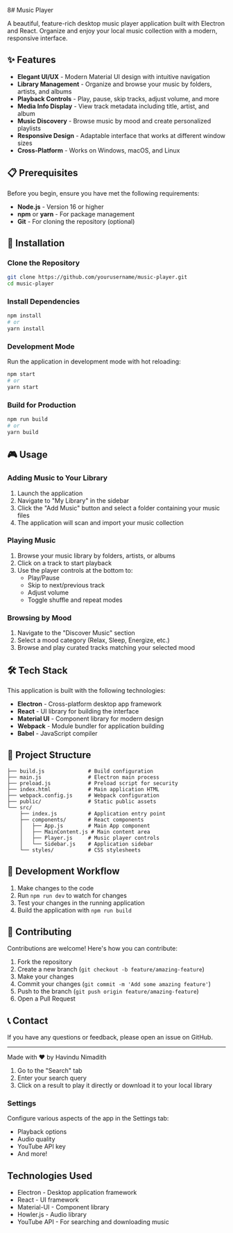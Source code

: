 8# Music Player



A beautiful, feature-rich desktop music player application built with Electron and React. Organize and enjoy your local music collection with a modern, responsive interface.

## ✨ Features

- **Elegant UI/UX** - Modern Material UI design with intuitive navigation
- **Library Management** - Organize and browse your music by folders, artists, and albums
- **Playback Controls** - Play, pause, skip tracks, adjust volume, and more
- **Media Info Display** - View track metadata including title, artist, and album
- **Music Discovery** - Browse music by mood and create personalized playlists
- **Responsive Design** - Adaptable interface that works at different window sizes
- **Cross-Platform** - Works on Windows, macOS, and Linux

## 📋 Prerequisites

Before you begin, ensure you have met the following requirements:

- **Node.js** - Version 16 or higher
- **npm** or **yarn** - For package management
- **Git** - For cloning the repository (optional)

## 🚀 Installation

### Clone the Repository

```bash
git clone https://github.com/yourusername/music-player.git
cd music-player
```

### Install Dependencies

```bash
npm install
# or
yarn install
```

### Development Mode

Run the application in development mode with hot reloading:

```bash
npm start
# or
yarn start
```

### Build for Production

```bash
npm run build
# or
yarn build
```

## 🎮 Usage

### Adding Music to Your Library

1. Launch the application
2. Navigate to "My Library" in the sidebar
3. Click the "Add Music" button and select a folder containing your music files
4. The application will scan and import your music collection

### Playing Music

1. Browse your music library by folders, artists, or albums
2. Click on a track to start playback
3. Use the player controls at the bottom to:
   - Play/Pause
   - Skip to next/previous track
   - Adjust volume
   - Toggle shuffle and repeat modes

### Browsing by Mood

1. Navigate to the "Discover Music" section
2. Select a mood category (Relax, Sleep, Energize, etc.)
3. Browse and play curated tracks matching your selected mood

## 🛠️ Tech Stack

This application is built with the following technologies:

- **Electron** - Cross-platform desktop app framework
- **React** - UI library for building the interface
- **Material UI** - Component library for modern design
- **Webpack** - Module bundler for application building
- **Babel** - JavaScript compiler

## 📁 Project Structure

```
├── build.js              # Build configuration
├── main.js               # Electron main process
├── preload.js            # Preload script for security
├── index.html            # Main application HTML
├── webpack.config.js     # Webpack configuration
├── public/               # Static public assets
└── src/
    ├── index.js          # Application entry point
    ├── components/       # React components
    │   ├── App.js        # Main App component
    │   ├── MainContent.js # Main content area
    │   ├── Player.js     # Music player controls
    │   └── Sidebar.js    # Application sidebar
    └── styles/           # CSS stylesheets
```

## 🔄 Development Workflow

1. Make changes to the code
2. Run `npm run dev` to watch for changes
3. Test your changes in the running application
4. Build the application with `npm run build`

## 🤝 Contributing

Contributions are welcome! Here's how you can contribute:

1. Fork the repository
2. Create a new branch (`git checkout -b feature/amazing-feature`)
3. Make your changes
4. Commit your changes (`git commit -m 'Add some amazing feature'`)
5. Push to the branch (`git push origin feature/amazing-feature`)
6. Open a Pull Request


## 📞 Contact

If you have any questions or feedback, please open an issue on GitHub.

---

Made with ❤️ by Havindu Nimadith

1. Go to the "Search" tab
2. Enter your search query
3. Click on a result to play it directly or download it to your local library

### Settings

Configure various aspects of the app in the Settings tab:
- Playback options
- Audio quality
- YouTube API key
- And more!

## Technologies Used

- Electron - Desktop application framework
- React - UI framework
- Material-UI - Component library
- Howler.js - Audio library
- YouTube API - For searching and downloading music

